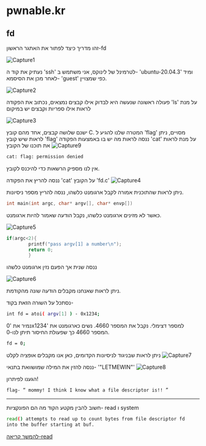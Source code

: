 # pwnable.kr
## fd

זהו מדריך כיצד לפתור את האתגר הראשון-fd


![Capture1](https://user-images.githubusercontent.com/67608539/144753581-4a7b1d05-2376-4fff-bc07-5398d6a407e8.PNG)



נעתיק את קוד ה 'ssh' לטרמינל של לינוקס, אני משתמש ב- 'ubuntu-20.04.3'
ומיד לאחר מכן את הסיסמא- 'guest' כפי שמצויין.

![Capture2](https://user-images.githubusercontent.com/67608539/144739990-ee683c1e-22fd-4d91-bca2-c34611f46f69.PNG)


פעולה ראשונה שנעשה היא לבדוק אילו קבצים נמצאים, נכתוב את הפקודה 'ls' על מנת לראות אילו ספריות וקבצים יש במיקום

![Capture3](https://user-images.githubusercontent.com/67608539/144740069-b1909b2c-b7f3-4f22-ac1e-006e64dcfc32.PNG)


ישנם שלושה קבצים, אחד מהם קובץ C.
המטרה שלנו להגיע ל 'flag' מסויים, 
ניתן לראות שיש קובץ 'flag' ננסה לראות מה יש בו באמצעות הפקודה 'cat' 
על מנת לראות את תוכנו של הקובץ
![Capture9](https://user-images.githubusercontent.com/67608539/144740230-027723f7-953c-4d1d-9fe3-896ceb65cef2.PNG)

```bash
cat: flag: permission denied 
```
אין לנו מספיק הרשאות כדי להיכנס לקובץ.

ננסה להריץ את הפקודה 'cat' על הקובץ 'fd.c'
![Capture4](https://user-images.githubusercontent.com/67608539/144740294-e9bb5014-e7b2-436d-bee1-efee4873d38f.PNG)

ניתן לראות שהתוכנית אמורה לקבל ארגומנט כלשהו, ננסה להריץ מספר ניסיונות.
```c
int main(int argc, char* argv[], char* envp[])
```
כאשר לא מזינים ארגומנט כלשהו, נקבל הודעה שאמור להיות ארגומנט.

![Capture5](https://user-images.githubusercontent.com/67608539/144743474-d17bbbcc-886f-4257-8ee4-aacd55a227ef.PNG)
```c
if(argc<2){
        printf("pass argv[1] a number\n");
        return 0;
        }
```

ננסה שנית אך הפעם נזין ארגומנט כלשהו

![Capture6](https://user-images.githubusercontent.com/67608539/144743499-c5ba09c1-913d-4d32-9ee9-f0b84250bd0c.PNG)

ניתן לראות שאנחנו מקבלים הודעה שונה מהקודמת.

נסתכל על השורה הזאת בקוד-
```bash
int fd = atoi( argv[1] ) - 0x1234;
```

 נמיר את '0x1234' למספר דצימלי.
 נקבל את המספר 4660.
 נשים כארגומנט את המספר 4660 כך שפעולת החיסור תיתן לנו-0.
 ```bash
 fd = 0; 
 ```
 
 ניתן לראות שבניגוד לניסיונות הקדומים, כאן אנו מקבלים אופציה לקלט 
 ![Capture7](https://user-images.githubusercontent.com/67608539/144743866-4a3408b4-4db3-4c46-933a-7f766575327a.PNG)
 
 ננסה להזין את המילה שמושוואת בתנאי- '"LETMEWIN"'
![Capture8](https://user-images.githubusercontent.com/67608539/144743874-1c2d02e7-bb97-494a-8d94-df4b9aea573a.PNG)


הגענו לפיתרון!
 ```bash
flag- “ mommy! I think I know what a file descriptor is!! ”
```

---
חשוב להבין מקטע הקוד מה הם הפונקציות- read ו system

```bash
read() attempts to read up to count bytes from file descriptor fd
into the buffer starting at buf.
```
[להמשך קריאה-read](https://man7.org/linux/man-pages/man2/read.2.html)
